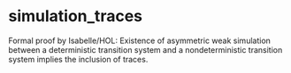 # simulation_traces
Formal proof by Isabelle/HOL: Existence of asymmetric weak simulation between a deterministic transition system and a nondeterministic transition system implies the inclusion of traces.
